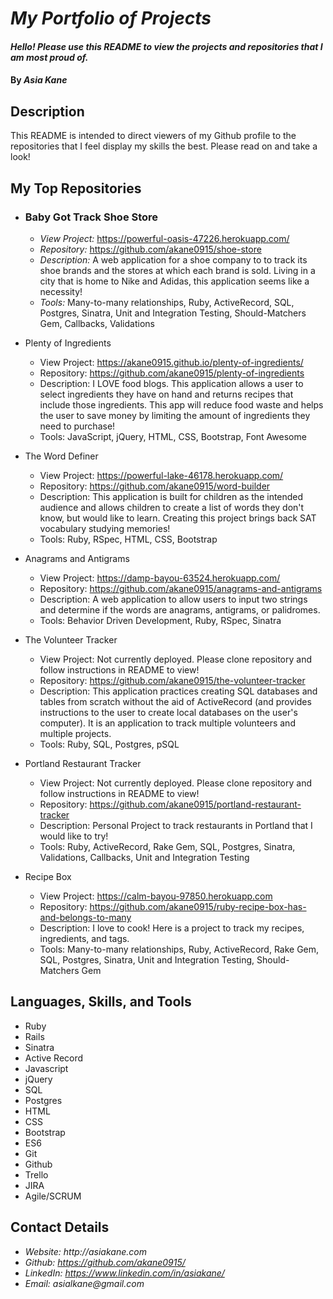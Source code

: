# _My Portfolio of Projects_

#### _Hello! Please use this README to view the projects and repositories that I am most proud of._

#### By _**Asia Kane**_

## Description

This README is intended to direct viewers of my Github profile to the repositories that I feel display my skills the best.  Please read on and take a look!

## My Top Repositories

* ### Baby Got Track Shoe Store
  * _View Project:_ https://powerful-oasis-47226.herokuapp.com/
  * _Repository:_ https://github.com/akane0915/shoe-store
  * _Description:_ A web application for a shoe company to to track its shoe brands and the stores at which each brand is sold.  Living in a city that is home to Nike and Adidas, this application seems like a necessity!
  * _Tools:_ Many-to-many relationships, Ruby, ActiveRecord, SQL, Postgres, Sinatra, Unit and Integration Testing, Should-Matchers Gem, Callbacks, Validations

* Plenty of Ingredients
  * View Project: https://akane0915.github.io/plenty-of-ingredients/
  * Repository: https://github.com/akane0915/plenty-of-ingredients
  * Description: I LOVE food blogs.  This application allows a user to select ingredients they have on hand and returns recipes that include those ingredients. This app will reduce food waste and helps the user to save money by limiting the amount of ingredients they need to purchase!  
  * Tools: JavaScript, jQuery, HTML, CSS, Bootstrap, Font Awesome

* The Word Definer
  * View Project: https://powerful-lake-46178.herokuapp.com/
  * Repository: https://github.com/akane0915/word-builder
  * Description: This application is built for children as the intended audience and allows children to create a list of words they don't know, but would like to learn.  Creating this project brings back SAT vocabulary studying memories!
  * Tools: Ruby, RSpec, HTML, CSS, Bootstrap

* Anagrams and Antigrams
  * View Project: https://damp-bayou-63524.herokuapp.com/
  * Repository: https://github.com/akane0915/anagrams-and-antigrams
  * Description: A web application to allow users to input two strings and determine if the words are anagrams, antigrams, or palidromes.
  * Tools: Behavior Driven Development, Ruby, RSpec, Sinatra

* The Volunteer Tracker
  * View Project: Not currently deployed.  Please clone repository and follow instructions in README to view!
  * Repository: https://github.com/akane0915/the-volunteer-tracker
  * Description: This application practices creating SQL databases and tables from scratch without the aid of ActiveRecord (and provides instructions to the user to create local databases on the user's computer).  It is an application to track multiple volunteers and multiple projects.
  * Tools: Ruby, SQL, Postgres, pSQL

* Portland Restaurant Tracker
  * View Project: Not currently deployed.  Please clone repository and follow instructions in README to view!
  * Repository: https://github.com/akane0915/portland-restaurant-tracker
  * Description: Personal Project to track restaurants in Portland that I would like to try!
  * Tools: Ruby, ActiveRecord, Rake Gem, SQL,  Postgres, Sinatra, Validations, Callbacks, Unit and Integration Testing

* Recipe Box
  * View Project: https://calm-bayou-97850.herokuapp.com
  * Repository: https://github.com/akane0915/ruby-recipe-box-has-and-belongs-to-many
  * Description: I love to cook! Here is a project to track my recipes, ingredients, and tags.
  * Tools: Many-to-many relationships, Ruby, ActiveRecord, Rake Gem, SQL,  Postgres, Sinatra, Unit and Integration Testing, Should-Matchers Gem

## Languages, Skills, and Tools

* Ruby
* Rails
* Sinatra
* Active Record
* Javascript
* jQuery
* SQL
* Postgres
* HTML
* CSS
* Bootstrap
* ES6
* Git
* Github
* Trello
* JIRA
* Agile/SCRUM

## Contact Details

* _Website: http://asiakane.com_
* _Github: https://github.com/akane0915/_
* _LinkedIn: https://www.linkedin.com/in/asiakane/_
* _Email: asialkane@gmail.com_
